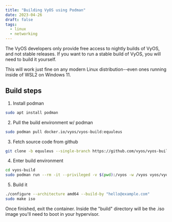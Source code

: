 ```yaml
---
title: "Building VyOS using Podman"
date: 2023-04-26
draft: false
tags:
  - linux
  - networking
---
```


The VyOS developers only provide free access to nightly builds of VyOS, and not
stable releases. If you want to run a stable build of VyOS, you will need to
build it yourself.

This will work just fine on any modern Linux distribution--even ones running
inside of WSL2 on Windows 11.

## Build steps

1. Install podman

```bash
sudo apt install podman
```

2. Pull the build environment w/ podman

```bash
sudo podman pull docker.io/vyos/vyos-build:equuleus
```

3. Fetch source code from github

```bash
git clone -b equuleus --single-branch https://github.com/vyos/vyos-build
```

4. Enter build environment

```bash
cd vyos-build
sudo podman run --rm -it --privileged -v $(pwd):/vyos -w /vyos vyos/vyos-build:equuleus bash
```

5. Build it

```bash
./configure --architecture amd64 --build-by "hello@example.com"
sudo make iso
```

Once finished, exit the container. Inside the "build" directory will be the
.iso image you'll need to boot in your hypervisor.
